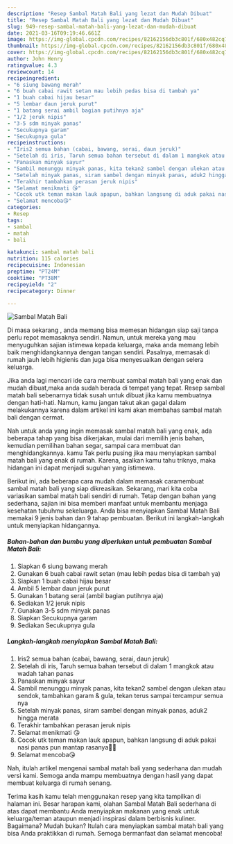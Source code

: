 ```yaml
---
description: "Resep Sambal Matah Bali yang lezat dan Mudah Dibuat"
title: "Resep Sambal Matah Bali yang lezat dan Mudah Dibuat"
slug: 949-resep-sambal-matah-bali-yang-lezat-dan-mudah-dibuat
date: 2021-03-16T09:19:46.661Z
image: https://img-global.cpcdn.com/recipes/82162156db3c801f/680x482cq70/sambal-matah-bali-foto-resep-utama.jpg
thumbnail: https://img-global.cpcdn.com/recipes/82162156db3c801f/680x482cq70/sambal-matah-bali-foto-resep-utama.jpg
cover: https://img-global.cpcdn.com/recipes/82162156db3c801f/680x482cq70/sambal-matah-bali-foto-resep-utama.jpg
author: John Henry
ratingvalue: 4.3
reviewcount: 14
recipeingredient:
- "6 siung bawang merah"
- "6 buah cabai rawit setan mau lebih pedas bisa di tambah ya"
- "1 buah cabai hijau besar"
- "5 lembar daun jeruk purut"
- "1 batang serai ambil bagian putihnya aja"
- "1/2 jeruk nipis"
- "3-5 sdm minyak panas"
- "Secukupnya garam"
- "Secukupnya gula"
recipeinstructions:
- "Iris2 semua bahan (cabai, bawang, serai, daun jeruk)"
- "Setelah di iris, Taruh semua bahan tersebut di dalam 1 mangkok atau wadah tahan panas"
- "Panaskan minyak sayur"
- "Sambil menunggu minyak panas, kita tekan2 sambel dengan ulekan atau sendok, tambahkan garam &amp; gula, tekan terus sampai tercampur semua nya"
- "Setelah minyak panas, siram sambel dengan minyak panas, aduk2 hingga merata"
- "Terakhir tambahkan perasan jeruk nipis"
- "Selamat menikmati 😘"
- "Cocok utk teman makan lauk apapun, bahkan langsung di aduk pakai nasi panas pun mantap rasanya👍🏻"
- "Selamat mencoba😘"
categories:
- Resep
tags:
- sambal
- matah
- bali

katakunci: sambal matah bali 
nutrition: 115 calories
recipecuisine: Indonesian
preptime: "PT24M"
cooktime: "PT38M"
recipeyield: "2"
recipecategory: Dinner

---
```



![Sambal Matah Bali](https://img-global.cpcdn.com/recipes/82162156db3c801f/680x482cq70/sambal-matah-bali-foto-resep-utama.jpg)

Di masa  sekarang , anda memang bisa memesan hidangan siap saji tanpa perlu repot memasaknya sendiri. Namun, untuk mereka yang mau menyuguhkan sajian istimewa kepada keluarga, maka anda memang lebih baik menghidangkannya dengan tangan sendiri. Pasalnya, memasak di rumah jauh lebih higienis dan juga bisa menyesuaikan dengan selera keluarga.

Jika anda lagi mencari ide cara membuat sambal matah bali yang enak dan mudah dibuat,maka anda sudah berada di tempat yang tepat. Resep sambal matah bali  sebenarnya tidak susah untuk dibuat jika kamu membuatnya dengan hati-hati. Namun, kamu jangan takut akan gagal dalam melakukannya 
karena dalam artikel ini kami akan membahas sambal matah bali dengan cermat.  



Nah untuk anda yang ingin memasak sambal matah bali yang enak, ada beberapa tahap yang bisa dikerjakan, mulai dari memilih jenis bahan, kemudian pemilihan bahan segar, sampai cara membuat dan menghidangkannya. kamu Tak perlu pusing jika mau menyiapkan sambal matah bali yang enak di rumah. Karena, asalkan kamu  tahu triknya, maka hidangan ini dapat menjadi suguhan yang istimewa.

Berikut ini, ada beberapa cara mudah dalam memasak caramembuat sambal matah bali yang siap dikreasikan. Sekarang, mari kita coba variasikan sambal matah bali sendiri di rumah. Tetap dengan bahan yang sederhana, sajian ini bisa memberi manfaat untuk membantu menjaga kesehatan tubuhmu sekeluarga. Anda bisa menyiapkan Sambal Matah Bali memakai 9 jenis bahan dan 9 tahap pembuatan. Berikut ini langkah-langkah untuk menyiapkan hidangannya.

<!--inarticleads1-->

##### Bahan-bahan dan bumbu yang diperlukan untuk pembuatan Sambal Matah Bali:

1. Siapkan 6 siung bawang merah
1. Gunakan 6 buah cabai rawit setan (mau lebih pedas bisa di tambah ya)
1. Siapkan 1 buah cabai hijau besar
1. Ambil 5 lembar daun jeruk purut
1. Gunakan 1 batang serai (ambil bagian putihnya aja)
1. Sediakan 1/2 jeruk nipis
1. Gunakan 3-5 sdm minyak panas
1. Siapkan Secukupnya garam
1. Sediakan Secukupnya gula




<!--inarticleads2-->

##### Langkah-langkah menyiapkan Sambal Matah Bali:

1. Iris2 semua bahan (cabai, bawang, serai, daun jeruk)
1. Setelah di iris, Taruh semua bahan tersebut di dalam 1 mangkok atau wadah tahan panas
1. Panaskan minyak sayur
1. Sambil menunggu minyak panas, kita tekan2 sambel dengan ulekan atau sendok, tambahkan garam &amp; gula, tekan terus sampai tercampur semua nya
1. Setelah minyak panas, siram sambel dengan minyak panas, aduk2 hingga merata
1. Terakhir tambahkan perasan jeruk nipis
1. Selamat menikmati 😘
1. Cocok utk teman makan lauk apapun, bahkan langsung di aduk pakai nasi panas pun mantap rasanya👍🏻
1. Selamat mencoba😘




Nah, itulah artikel mengenai  sambal matah bali  yang sederhana dan mudah versi kami. Semoga anda mampu membuatnya dengan hasil yang dapat membuat keluarga di rumah senang. 

Terima kasih kamu telah menggunakan resep yang kita tampilkan di halaman ini. Besar harapan kami, olahan  Sambal Matah Bali sederhana di atas dapat membantu Anda menyiapkan makanan yang enak untuk keluarga/teman ataupun menjadi inspirasi dalam berbisnis kuliner. Bagaimana? Mudah bukan? Itulah cara menyiapkan sambal matah bali yang bisa Anda praktikkan di rumah. Semoga bermanfaat dan selamat mencoba!

